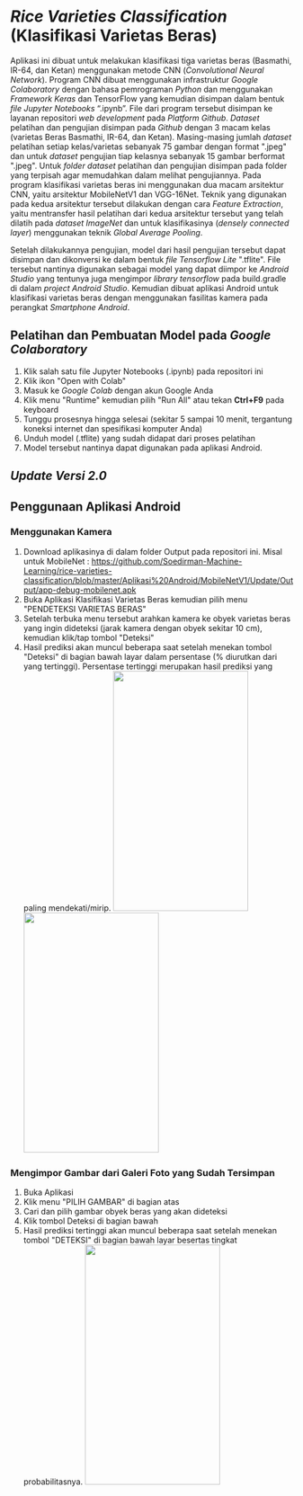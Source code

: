# <i>Rice Varieties Classification</i> (Klasifikasi Varietas Beras)
Aplikasi ini dibuat untuk melakukan klasifikasi tiga varietas beras (Basmathi, IR-64, dan Ketan) menggunakan metode CNN (<i>Convolutional Neural Network</i>).
Program CNN dibuat menggunakan infrastruktur <i>Google Colaboratory</i> dengan bahasa pemrograman <i>Python</i> dan menggunakan <i>Framework Keras</i> dan TensorFlow yang kemudian disimpan dalam bentuk <i>file Jupyter Notebooks</i> “.ipynb”. File dari program tersebut disimpan ke layanan repositori <i>web development</i> pada <i>Platform Github</i>.
<i>Dataset</i> pelatihan dan pengujian disimpan pada <i>Github</i> dengan 3 macam kelas (varietas Beras Basmathi, IR-64, dan Ketan). Masing-masing jumlah <i>dataset</i> pelatihan setiap kelas/varietas sebanyak 75 gambar dengan format ".jpeg" dan untuk <i>dataset</i> pengujian tiap kelasnya sebanyak 15 gambar berformat ".jpeg". Untuk <i>folder dataset</i> pelatihan dan pengujian disimpan pada folder yang terpisah agar memudahkan dalam melihat pengujiannya.
Pada program klasifikasi varietas beras ini menggunakan dua macam arsitektur CNN, yaitu arsitektur MobileNetV1 dan VGG-16Net.
Teknik yang digunakan pada kedua arsitektur tersebut dilakukan dengan cara <i>Feature Extraction</i>, yaitu mentransfer hasil pelatihan dari kedua arsitektur tersebut yang telah dilatih pada <i>dataset ImageNet</i> dan untuk klasifikasinya (<i>densely connected layer</i>) menggunakan teknik <i>Global Average Pooling</i>.

Setelah dilakukannya pengujian, model dari hasil pengujian tersebut dapat disimpan dan dikonversi ke dalam bentuk <i>file Tensorflow Lite</i> ".tflite". File tersebut nantinya digunakan sebagai model yang dapat diimpor ke <i>Android Studio</i> yang tentunya juga mengimpor <i>library tensorflow</i> pada build.gradle di dalam <i>project Android Studio</i>. Kemudian dibuat aplikasi Android untuk klasifikasi varietas beras dengan menggunakan fasilitas kamera pada perangkat <i>Smartphone Android</i>.

## Pelatihan dan Pembuatan Model pada <i>Google Colaboratory</i>
1. Klik salah satu file Jupyter Notebooks (.ipynb) pada repositori ini
2. Klik ikon "Open with Colab"
3. Masuk ke <i>Google Colab</i> dengan akun Google Anda
4. Klik menu "Runtime" kemudian pilih "Run All" atau tekan <b>Ctrl+F9</b> pada keyboard
5. Tunggu prosesnya hingga selesai (sekitar 5 sampai 10 menit, tergantung koneksi internet dan spesifikasi komputer Anda)
6. Unduh model (.tflite) yang sudah didapat dari proses pelatihan
7. Model tersebut nantinya dapat digunakan pada aplikasi Android.

## <i>Update Versi 2.0</i>
## Penggunaan Aplikasi Android
### Menggunakan Kamera
1. Download aplikasinya di dalam folder Output pada repositori ini. Misal untuk MobileNet : https://github.com/Soedirman-Machine-Learning/rice-varieties-classification/blob/master/Aplikasi%20Android/MobileNetV1/Update/Output/app-debug-mobilenet.apk
2. Buka Aplikasi Klasifikasi Varietas Beras kemudian pilih menu "PENDETEKSI VARIETAS BERAS"
3. Setelah terbuka menu tersebut arahkan kamera ke obyek varietas beras yang ingin dideteksi (jarak kamera dengan obyek sekitar 10 cm), kemudian klik/tap tombol "Deteksi"
4. Hasil prediksi akan muncul beberapa saat setelah menekan tombol "Deteksi" di bagian bawah layar dalam persentase (% diurutkan dari yang tertinggi). Persentase tertinggi merupakan hasil prediksi yang paling mendekati/mirip.
<img src="https://github.com/Soedirman-Machine-Learning/rice-varieties-classification/blob/master/ezgif-3-094c9401a638.gif" width="240" height="427">   <img src="https://github.com/Soedirman-Machine-Learning/rice-varieties-classification/blob/master/ezgif-3-377733b908a3.gif" width="240" height="427">

### Mengimpor Gambar dari Galeri Foto yang Sudah Tersimpan
1. Buka Aplikasi
2. Klik menu "PILIH GAMBAR" di bagian atas
3. Cari dan pilih gambar obyek beras yang akan dideteksi
4. Klik tombol Deteksi di bagian bawah
5. Hasil prediksi tertinggi akan muncul beberapa saat setelah menekan tombol "DETEKSI" di bagian bawah layar besertas tingkat probabilitasnya.
    <img src="https://github.com/Soedirman-Machine-Learning/rice-varieties-classification/blob/master/ezgif-1-ed7d9804d3e6.gif" width="240" height="427">
